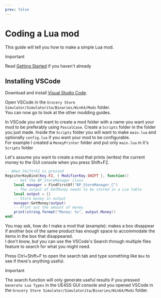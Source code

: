 ```yaml
---
prev: false
---
```

# Coding a Lua mod
This guide will tell you how to make a simple Lua mod.

> [!IMPORTANT]
> Read [Getting Started](../beginners-guide/getting-started.md) if you haven't already

## Installing VSCode
Download and install [Visual Studio Code](https://code.visualstudio.com/). 

Open VSCode in the `Grocery Store Simulator/Simulatorita/Binaries/Win64/Mods` folder.  
You can now go to look at the other modding guides.

In VSCode you will want to create a mod folder with a name you want your mod to be preferably using `PascalCase`.
Create a `Scripts` folder in the folder you just made. Inside the `Scripts` folder you will want to make `main.lua` and optionally `config.lua` if you want your mod to be configurable.  
For example I created a `MoneyPrinter` folder and put only `main.lua` in it's `Scripts` folder

Let's assume you want to create a mod that prints (writes) the current money to the GUI console when you press Shift+F2.
```lua
-- When Shift+F2 is pressed
RegisterKeyBind(Key.F2, { ModifierKey.SHIFT }, function()
    -- Get the BP_StoreManager class
    local manager = FindFirstOf("BP_StoreManager_C")
    -- The output of GetMoney needs to be stored in a Lua table
    local output = {}
    -- Store money in output
    manager:GetMoney(output)
    -- Print out the amount of money
    print(string.format("Money: %s", output.Money))
end)
```
You may ask, how do I make a mod that (example): makes a box disappear if another box of the same product has enough space to accommodate the items in the box that disappeared.  
I don't know, but you can use the VSCode's Search through multiple files feature to search for what you might need.

Press Ctrl+Shift+F to open the search tab and type something like `Box` to see if there's anything useful.

> [!IMPORTANT]
> The search function will only generate useful results if you pressed `Generate Lua Types` in the UE4SS GUI console and you opened VSCode in the `Grocery Store Simulator/Simulatorita/Binaries/Win64/Mods` folder.
